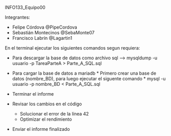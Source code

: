 INFO133_Equipo00

Integrantes: 
- Felipe Córdova @PipeCordova
- Sebastián Montecinos @SebaMonte07
- Francisco Labrín @Lagartin1

En el terminal ejecutar los siguientes comandos segun requiera:
* Para descargar la base de datos como archivo sql --> mysqldump -u usuario -p TareaParteA > Parte_A_SQL.sql

* Para cargar la base de datos a mariadb
      * Primero crear una base de datos (nombre_BD), para luego ejecutar el siguente comando
      * mysql -u usuario -p nombre_BD < Parte_A_SQL.sql

* Terminar el informe
* Revisar los cambios en el código
  * Solucionar el error de la línea 42
  * Optimizar el rendimiento
* Enviar el informe finalizado

